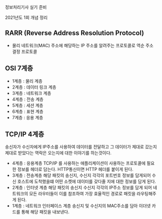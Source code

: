 정보처리기사 실기 준비

2021년도 1회 개념 정리

## RARR (Reverse Address Resolution Protocol)

- 물리 네트워크(MAC) 주소에 해당하는 IP 주소를 알려주는 프로토콜로 역순 주소 결정 프로토콜

## OSI 7계층

- 1계층 : 물리 계층
- 2계층 : 데이터 링크 계층
- 3계층 : 네트워크 계층
- 4계층 : 전송 계층
- 5계층 : 세션 계층
- 6계층 : 표현 계층
- 7계층 : 응용 계층

## TCP/IP 4계층

송신자가 수신자에게 IP주소를 사용하여 데이터를 전달하고 그 데이터가 제대로 갔는지 제대로 받았다는 역락은 오는지에 대한 이야기를 하는것이다.


- 4계층 : 응용계층
TCP/IP 를 사용하는 애플리케이션이 사용하는 프로토콜에 필요한 정보를 헤더로 담는다. HTTP통신이면 HTTP 헤더를 붙이게 된다.
- 3계층 : 전송계층
해당 패킷의 송신지, 수신지 각각의 포트번호 정보를 담게되어 수신 호스트에 도착했을떄 어떤 소켓에 데이터를 갖다줄 지에 대한 정보를 담게 된다.
- 2계층 : 인터넷 계층
해당 패킷의 송신지 수신지 각각의 IP주소 정보를 담게 되어 네트워크의 모든 라우터들이 이를 참조하여 가장 효율적인 경로로 패킷을 라우팅해주게 된다. 
- 1계층 : 네트워크 인터페이스 계층
송신지 및 수신지의 MAC주소를 담아 이더넷 카드를 통해 해당 패킷을 내보낸다.
